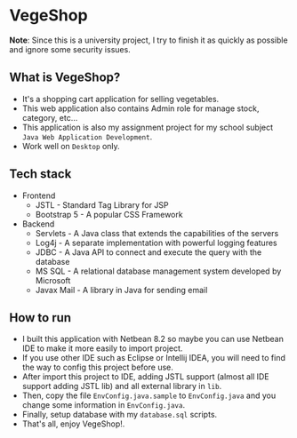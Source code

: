 # VegeShop

**Note**: Since this is a university project, I try to finish it as quickly as possible and ignore some security issues.

## What is VegeShop?

- It's a shopping cart application for selling vegetables.
- This web application also contains Admin role for manage stock, category, etc...
- This application is also my assignment project for my school subject `Java Web Application Development`.
- Work well on `Desktop` only.

## Tech stack

- Frontend
  - JSTL - Standard Tag Library for JSP
  - Bootstrap 5 - A popular CSS Framework
- Backend
  - Servlets - A Java class that extends the capabilities of the servers
  - Log4j - A separate implementation with powerful logging features
  - JDBC - A Java API to connect and execute the query with the database
  - MS SQL - A relational database management system developed by Microsoft
  - Javax Mail - A library in Java for sending email

## How to run

- I built this application with Netbean 8.2 so maybe you can use Netbean IDE to make it more easily to import project.
- If you use other IDE such as Eclipse or Intellij IDEA, you will need to find the way to config this project before use.
- After import this project to IDE, adding JSTL support (almost all IDE support adding JSTL lib) and all external library in `lib`.
- Then, copy the file `EnvConfig.java.sample` to `EnvConfig.java` and you change some information in `EnvConfig.java`.
- Finally, setup database with my `database.sql` scripts.
- That's all, enjoy VegeShop!.
